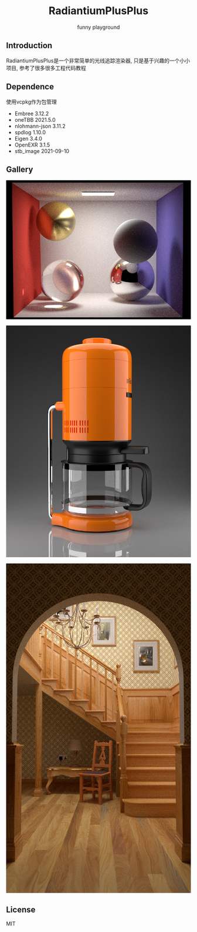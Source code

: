 <h1 align="center">RadiantiumPlusPlus</h1>
<p align="center">funny playground</p>

## Introduction

RadiantiumPlusPlus是一个非常简单的光线追踪渲染器, 只是基于兴趣的一个小小项目, 参考了很多很多工程代码教程

## Dependence

使用vcpkg作为包管理

* Embree 3.12.2
* oneTBB 2021.5.0
* nlohmann-json 3.11.2
* spdlog 1.10.0
* Eigen 3.4.0
* OpenEXR 3.1.5
* stb_image 2021-09-10

## Gallery

![](gallery/path_many_ball.png)

![](gallery/coffee.png)

![](gallery/staircase.png)

## License

MIT
